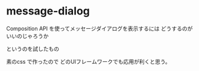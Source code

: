 # message-dialog

Composition API を使ってメッセージダイアログを表示するには どうするのがいいのじゃろうか

というのを試したもの

素のcss で作ったので どのUIフレームワークでも応用が利くと思う。



